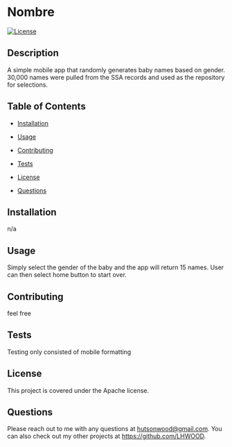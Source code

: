 # Nombre

[![License](https://img.shields.io/badge/License-Apache%202.0-blue.svg)](https://opensource.org/licenses/Apache-2.0)

## Description

A simple mobile app that randomly generates baby names based on gender. 30,000 names were pulled from the SSA records and used as the repository for selections.

## Table of Contents

- [Installation](#installation)

- [Usage](#usage)

- [Contributing](#contributing)

- [Tests](#tests)

- [License](#license)

- [Questions](#questions)

## Installation

n/a

## Usage

Simply select the gender of the baby and the app will return 15 names. User can then select home button to start over.

## Contributing

feel free

## Tests

Testing only consisted of mobile formatting

## License

This project is covered under the Apache license.

## Questions

Please reach out to me with any questions at hutsonwood@gmail.com. You can also check out my other projects at https://github.com/LHWOOD.
